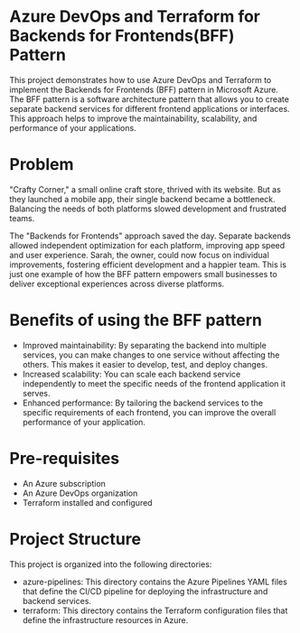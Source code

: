 # Azure DevOps and Terraform for Backends for Frontends(BFF) Pattern 
This project demonstrates how to use Azure DevOps and Terraform to implement the Backends for Frontends (BFF) pattern in Microsoft Azure. The BFF pattern is a software architecture pattern that allows you to create separate backend services for different frontend applications or interfaces. This approach helps to improve the maintainability, scalability, and performance of your applications. 

# Problem
"Crafty Corner," a small online craft store, thrived with its website. But as they launched a mobile app, their single backend became a bottleneck. Balancing the needs of both platforms slowed development and frustrated teams.

The "Backends for Frontends" approach saved the day. Separate backends allowed independent optimization for each platform, improving app speed and user experience. Sarah, the owner, could now focus on individual improvements, fostering efficient development and a happier team. This is just one example of how the BFF pattern empowers small businesses to deliver exceptional experiences across diverse platforms.

# Benefits of using the BFF pattern
- Improved maintainability: By separating the backend into multiple services, you can make changes to one service without affecting the others. This makes it easier to develop, test, and deploy changes.
- Increased scalability: You can scale each backend service independently to meet the specific needs of the frontend application it serves.
- Enhanced performance: By tailoring the backend services to the specific requirements of each frontend, you can improve the overall performance of your application. 

# Pre-requisites
- An Azure subscription
- An Azure DevOps organization
- Terraform installed and configured

# Project Structure
This project is organized into the following directories:

- azure-pipelines: This directory contains the Azure Pipelines YAML files that define the CI/CD pipeline for deploying the infrastructure and backend services.
- terraform: This directory contains the Terraform configuration files that define the infrastructure resources in Azure.

